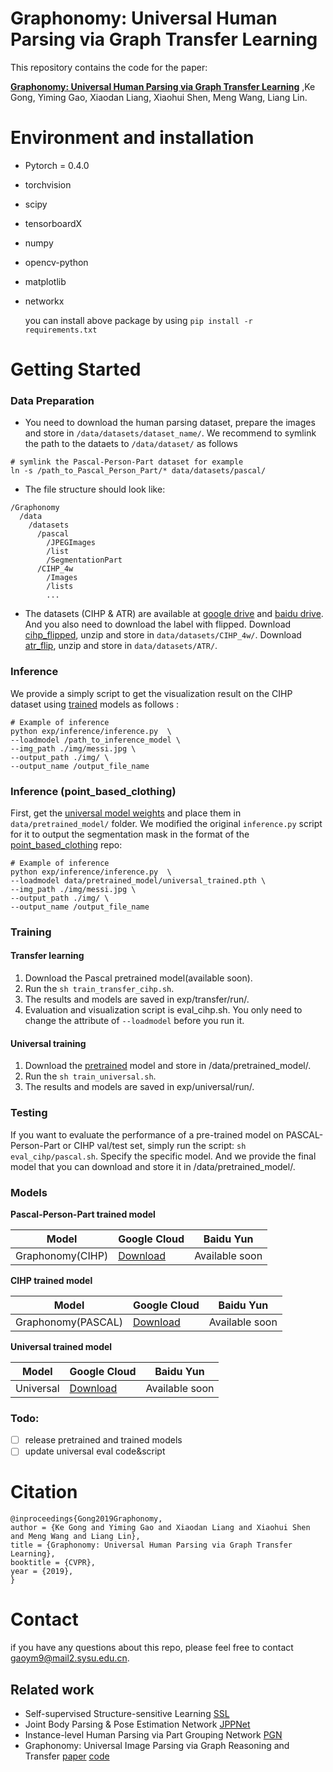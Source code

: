 # Graphonomy: Universal Human Parsing via Graph Transfer Learning

This repository contains the code for the paper:

[**Graphonomy: Universal Human Parsing via Graph Transfer Learning**](https://arxiv.org/abs/1904.04536)
,Ke Gong, Yiming Gao, Xiaodan Liang, Xiaohui Shen, Meng Wang, Liang Lin.


# Environment and installation
+ Pytorch = 0.4.0
+ torchvision
+ scipy
+ tensorboardX
+ numpy
+ opencv-python
+ matplotlib
+ networkx

   you can install above package by using `pip install -r requirements.txt`

# Getting Started
### Data Preparation
+ You need to download the human parsing dataset, prepare the images and store in `/data/datasets/dataset_name/`.
We recommend to symlink the path to the dataets to `/data/dataset/` as follows

```
# symlink the Pascal-Person-Part dataset for example
ln -s /path_to_Pascal_Person_Part/* data/datasets/pascal/
```
+ The file structure should look like:
```
/Graphonomy
  /data
    /datasets
      /pascal
        /JPEGImages
        /list
        /SegmentationPart
      /CIHP_4w
        /Images
        /lists
        ...  
```
+ The datasets (CIHP & ATR) are available  at [google drive](https://drive.google.com/drive/folders/0BzvH3bSnp3E9ZW9paE9kdkJtM3M?usp=sharing) 
and [baidu drive](http://pan.baidu.com/s/1nvqmZBN).
And you also need to download the label with flipped.
Download [cihp_flipped](https://drive.google.com/file/d/1aaJyQH-hlZEAsA7iH-mYeK1zLfQi8E2j/view?usp=sharing), unzip and store in `data/datasets/CIHP_4w/`. 
Download [atr_flip](https://drive.google.com/file/d/1iR8Tn69IbDSM7gq_GG-_s11HCnhPkyG3/view?usp=sharing), unzip and store in `data/datasets/ATR/`.

### Inference
We provide a simply script to get the visualization result on the CIHP dataset using [trained](https://drive.google.com/file/d/1O9YD4kHgs3w2DUcWxtHiEFyWjCBeS_Vc/view?usp=sharing)
 models as follows :
```shell
# Example of inference
python exp/inference/inference.py  \
--loadmodel /path_to_inference_model \
--img_path ./img/messi.jpg \
--output_path ./img/ \
--output_name /output_file_name
``` 

### Inference (point_based_clothing)
First, get the [universal model weights](https://drive.google.com/file/d/1jO35B5GVQfJQWuL_KjYkVdc9bmRXnQJ4/view?usp=share_link) and place them in `data/pretrained_model/` folder. We modified the original `inference.py` script for it to output the segmentation mask in the format of the [point_based_clothing](https://github.com/saic-vul/point_based_clothing) repo:

```shell
# Example of inference
python exp/inference/inference.py  \
--loadmodel data/pretrained_model/universal_trained.pth \
--img_path ./img/messi.jpg \
--output_path ./img/ \
--output_name /output_file_name
``` 

### Training
#### Transfer learning
1. Download the Pascal pretrained model(available soon).
2. Run the `sh train_transfer_cihp.sh`.
3. The results and models are saved in exp/transfer/run/.
4. Evaluation and visualization script is eval_cihp.sh. You only need to change the attribute of `--loadmodel` before you run it.

#### Universal training
1. Download the [pretrained](https://drive.google.com/file/d/18WiffKnxaJo50sCC9zroNyHjcnTxGCbk/view?usp=sharing) model and store in /data/pretrained_model/.
2. Run the `sh train_universal.sh`.
3. The results and models are saved in exp/universal/run/.

### Testing 
If you want to evaluate the performance of a pre-trained model on PASCAL-Person-Part or CIHP val/test set, 
simply run the script: `sh eval_cihp/pascal.sh`.
Specify the specific model. And we provide the final model that you can download and store it in /data/pretrained_model/.

### Models
**Pascal-Person-Part trained model**

|Model|Google Cloud|Baidu Yun|
|--------|--------------|-----------|
|Graphonomy(CIHP)| [Download](https://drive.google.com/file/d/1E_V_gVDWfAJFPfe-LLu2RQaYQMdhjv9h/view?usp=sharing)| Available soon|

**CIHP trained model**

|Model|Google Cloud|Baidu Yun|
|--------|--------------|-----------|
|Graphonomy(PASCAL)| [Download](https://drive.google.com/file/d/1eUe18HoH05p0yFUd_sN6GXdTj82aW0m9/view?usp=sharing)| Available soon|

**Universal trained model**

|Model|Google Cloud|Baidu Yun|
|--------|--------------|-----------|
|Universal| [Download](https://drive.google.com/file/d/1Aft446fk0pECbLAiBMMMqddcv68_Cm5C/view?usp=sharing)|Available soon|

### Todo:
- [ ] release pretrained and trained models
- [ ] update universal eval code&script

# Citation

```
@inproceedings{Gong2019Graphonomy,
author = {Ke Gong and Yiming Gao and Xiaodan Liang and Xiaohui Shen and Meng Wang and Liang Lin},
title = {Graphonomy: Universal Human Parsing via Graph Transfer Learning},
booktitle = {CVPR},
year = {2019},
}

```

# Contact
if you have any questions about this repo, please feel free to contact 
[gaoym9@mail2.sysu.edu.cn](mailto:gaoym9@mail2.sysu.edu.cn).

##

## Related work
+ Self-supervised Structure-sensitive Learning [SSL](https://github.com/Engineering-Course/LIP_SSL)
+ Joint Body Parsing & Pose Estimation Network  [JPPNet](https://github.com/Engineering-Course/LIP_JPPNet)
+ Instance-level Human Parsing via Part Grouping Network [PGN](https://github.com/Engineering-Course/CIHP_PGN)
+ Graphonomy: Universal Image Parsing via Graph Reasoning and Transfer [paper](https://arxiv.org/abs/2101.10620) [code](https://github.com/Gaoyiminggithub/Graphonomy-Panoptic)
